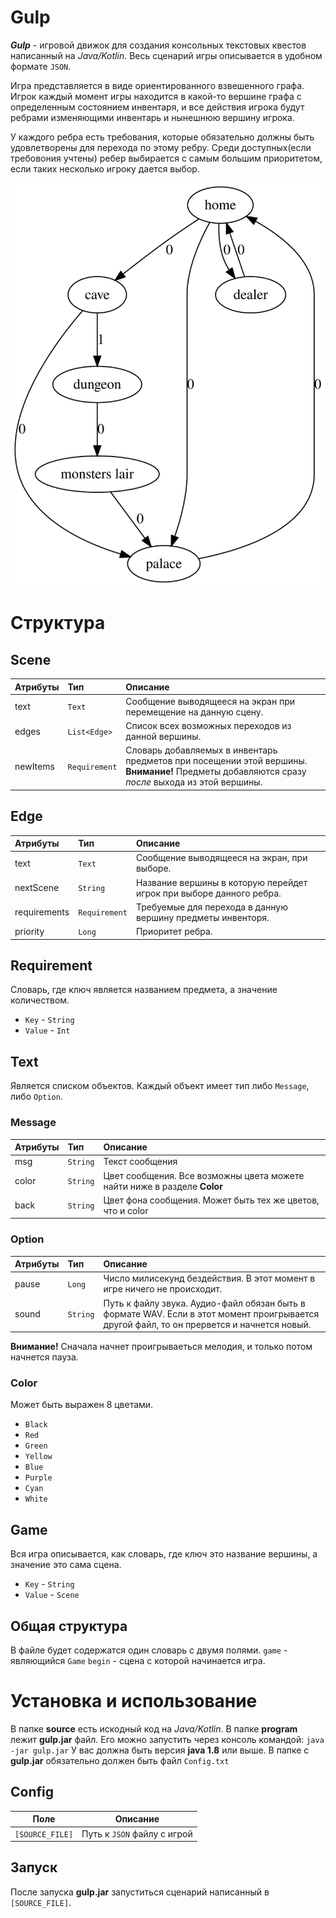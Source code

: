 # Gulp

***Gulp*** - игровой движок для создания консольных текстовых квестов написанный на *Java/Kotlin*.
Весь сценарий игры описывается в удобном формате ```JSON```.

Игра представляется в виде ориентированного взвешенного графа. Игрок каждый момент игры находится в какой-то вершине графа с определенным состоянием инвентаря, и все действия игрока будут ребрами изменяющими инвентарь и нынешнюю вершину игрока.

У каждого ребра есть требования, которые обязательно должны быть удовлетворены для перехода по этому ребру. Среди доступных(если требовония учтены) ребер выбирается с самым большим приоритетом, если таких несколько игроку дается выбор.


![graph](readmeImages/graphviz.svg)


# Структура

## Scene

| Атрибуты |        Тип          |             Описание                                     |
|:---------|:--------------------|:---------------------------------------------------------|
|   text   | ```Text```          | Сообщение выводящееся на экран при перемещение на данную сцену.                                                                                      |
|   edges  | ```List<Edge>```    | Список всех возможных переходов из данной вершины.       |
| newItems | ```Requirement```   | Словарь добавляемых в инвентарь предметов при посещении этой вершины. **Внимание!** Предметы добавляются сразу  *после* выхода из этой вершины.   |
## Edge
| Атрибуты     |        Тип          | Описание                                             |
|:-------------|:--------------------|:-----------------------------------------------------|
|    text      |   ```Text```        | Сообщение выводящееся на экран, при выборе.          |
| nextScene    |   ```String```      | Название вершины в которую перейдет игрок при выборе данного ребра.                                                                              |
| requirements |   ```Requirement``` | Требуемые для перехода в данную вершину предметы инвенторя.                                                                                  |
| priority     |  ```Long```        | Приоритет ребра.                                     |
## Requirement
Cловарь, где ключ является названием предмета, а значение количеством.
* ```Key``` - ```String```
* ```Value``` - ```Int```
## Text
Является списком объектов. Каждый объект имеет тип либо ```Message```, либо ```Option```.
### Message
| Атрибуты     |     Тип       |             Описание                                       |
|:-------------|:--------------|:-----------------------------------------------------------|
|     msg      | ```String```  | Текст сообщения                                            |
|   color      | ```String```  |  Цвет сообщения.  Все возможны цвета можете найти ниже в разделе **Color**                                                                           |
|    back      | ```String```  |  Цвет фона сообщения. Может быть тех же цветов, что и color|
### Option
| Атрибуты     |        Тип    |             Описание                                       |
|:-------------|:--------------|:-----------------------------------------------------------|
| pause        |   ```Long```  |   Число милисекунд бездействия. В этот момент в игре ничего не происходит.                                                                              |
| sound        |  ```String``` |  Путь к файлу звука. Аудио-файл обязан быть в формате WAV. Если в этот момент проигрывается другой файл, то он прервется и начнется новый.                                              |


**Внимание!** Сначала начнет проигрываеться мелодия, и только потом начнется пауза.
### Color
Может быть выражен 8 цветами.
* ```Black```
* ```Red```
* ```Green```
* ```Yellow```
* ```Blue```
* ```Purple```
* ```Cyan```
* ```White```
## Game
Вся игра описывается, как словарь, где ключ это название вершины, а значение это сама сцена.
* ```Key``` - ```String```
* ```Value``` - ```Scene```
## Общая структура
В файле будет содержатся один словарь с двумя полями.
```game``` - являющийся ```Game```
```begin``` - сцена с которой начинается игра.
# Установка и использование
В папке **source** есть искодный код на *Java/Kotlin*. В папке **program** лежит **gulp.jar** файл.
Его можно запустить через консоль командой:
```java -jar gulp.jar```
У вас должна быть версия **java 1.8** или выше.
В папке с **gulp.jar** обязательно должен быть файл ```Config.txt```
## Config
|   Поле               |  Описание                                          |
|----------------------|----------------------------------------------------|
|```[SOURCE_FILE]```   | Путь к ```JSON``` файлу с игрой                    |
## Запуск
После запуска **gulp.jar** запуститься сценарий написанный в ```[SOURCE_FILE]```.
